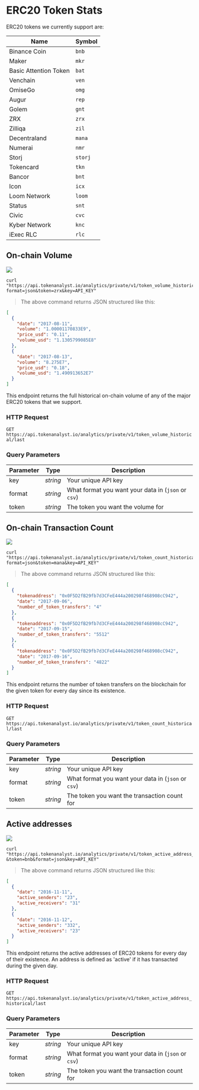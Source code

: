 # ERC20 Token Stats

ERC20 tokens we currently support are:

| Name                  | Symbol  |
| --------------------- | ------- |
| Binance Coin          | `bnb`   |
| Maker                 | `mkr`   |
| Basic Attention Token | `bat`   |
| Venchain              | `ven`   |
| OmiseGo               | `omg`   |
| Augur                 | `rep`   |
| Golem                 | `gnt`   |
| ZRX                   | `zrx`   |
| Zilliqa               | `zil`   |
| Decentraland          | `mana`  |
| Numerai               | `nmr`   |
| Storj                 | `storj` |
| Tokencard             | `tkn`   |
| Bancor                | `bnt`   |
| Icon                  | `icx`   |
| Loom Network          | `loom`  |
| Status                | `snt`   |
| Civic                 | `cvc`   |
| Kyber Network         | `knc`   |
| iExec RLC             | `rlc`   |

## On-chain Volume

<img src="https://img.shields.io/badge/Tier-Free-green.svg"/>

```shell
curl "https://api.tokenanalyst.io/analytics/private/v1/token_volume_historical/last?format=json&token=zrx&key=API_KEY"
```

> The above command returns JSON structured like this:

```json
[
  {
    "date": "2017-08-11",
    "volume": "1.00001170833E9",
    "price_usd": "0.11",
    "volume_usd": "1.1305799085E8"
  },
  {
    "date": "2017-08-13",
    "volume": "8.275E7",
    "price_usd": "0.18",
    "volume_usd": "1.490913652E7"
  }
]
```

This endpoint returns the full historical on-chain volume of any of the major ERC20 tokens that we support.

### HTTP Request

`GET https://api.tokenanalyst.io/analytics/private/v1/token_volume_historical/last`

### Query Parameters

| Parameter | Type     | Description                                         |
| --------- | -------- | --------------------------------------------------- |
| key       | _string_ | Your unique API key                                 |
| format    | _string_ | What format you want your data in (`json` or `csv`) |
| token     | _string_ | The token you want the volume for                   |

## On-chain Transaction Count

<img src="https://img.shields.io/badge/Tier-Free-green.svg"/>

```shell
curl "https://api.tokenanalyst.io/analytics/private/v1/token_count_historical/last?format=json&token=mana&key=API_KEY"
```

> The above command returns JSON structured like this:

```json
[
  {
    "tokenaddress": "0x0F5D2fB29fb7d3CFeE444a200298f468908cC942",
    "date": "2017-09-06",
    "number_of_token_transfers": "4"
  },
  {
    "tokenaddress": "0x0F5D2fB29fb7d3CFeE444a200298f468908cC942",
    "date": "2017-09-15",
    "number_of_token_transfers": "5512"
  },
  {
    "tokenaddress": "0x0F5D2fB29fb7d3CFeE444a200298f468908cC942",
    "date": "2017-09-16",
    "number_of_token_transfers": "4822"
  }
]
```

This endpoint returns the number of token transfers on the blockchain for the given token for every day since its existence.

### HTTP Request

`GET https://api.tokenanalyst.io/analytics/private/v1/token_count_historical/last`

### Query Parameters

| Parameter | Type     | Description                                         |
| --------- | -------- | --------------------------------------------------- |
| key       | _string_ | Your unique API key                                 |
| format    | _string_ | What format you want your data in (`json` or `csv`) |
| token     | _string_ | The token you want the transaction count for        |



## Active addresses

<img src="https://img.shields.io/badge/Tier-Hobbyist-blue.sv"/>

```shell
curl "https://api.tokenanalyst.io/analytics/private/v1/token_active_address_historical/last?&token=bnb&format=json&key=API_KEY"
```

> The above command returns JSON structured like this:

```json
[
  {
    "date": "2016-11-11",
    "active_senders": "23",
    "active_receivers": "31"
  },
  {
    "date": "2016-11-12",
    "active_senders": "332",
    "active_receivers": "23"
  }
]
```

This endpoint returns the active addresses of ERC20 tokens for every day of their existence. An address is defined as 'active' if it has transacted during the given day.

### HTTP Request

`GET https://api.tokenanalyst.io/analytics/private/v1/token_active_address_historical/last`

### Query Parameters

| Parameter | Type     | Description                                         |
| --------- | -------- | --------------------------------------------------- |
| key       | _string_ | Your unique API key                                 |
| format    | _string_ | What format you want your data in (`json` or `csv`) |
| token     | _string_ | The token you want the transaction count for   